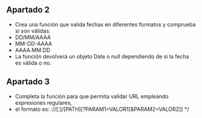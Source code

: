 


 ## Apartado 2
 * Crea una función que valida fechas en diferentes formatos y comprueba si son válidas:
 * DD/MM/AAAA
 * MM-DD-AAAA
 * AAAA.MM.DD
 * La función devolverá un objeto Date o null dependiendo de si la fecha es válida o no.


 ## Apartado 3
 * Completa la función para que permita validar URL empleando expresiones regulares, 
 * el formato es: <PROTO>://<HOST>[:<PORT>]/[PATH][?PARAM1=VALOR1[&PARAM2=VALOR2]]
 */
